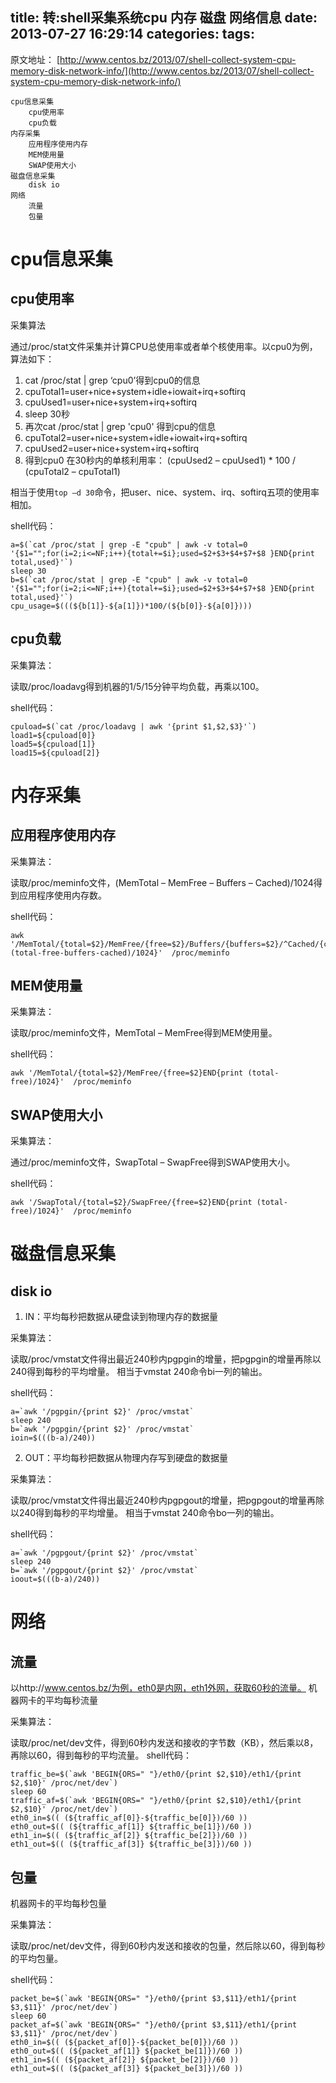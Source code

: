 title: 转:shell采集系统cpu 内存 磁盘 网络信息
date: 2013-07-27 16:29:14
categories:
tags:
---

原文地址：
[http://www.centos.bz/2013/07/shell-collect-system-cpu-memory-disk-network-info/](http://www.centos.bz/2013/07/shell-collect-system-cpu-memory-disk-network-info/)

```
cpu信息采集
	cpu使用率
	cpu负载
内存采集
	应用程序使用内存
	MEM使用量
	SWAP使用大小
磁盘信息采集
	disk io
网络
	流量
	包量
```
<!--more-->

# cpu信息采集

## cpu使用率

采集算法

通过/proc/stat文件采集并计算CPU总使用率或者单个核使用率。以cpu0为例，算法如下：

1. cat /proc/stat | grep ‘cpu0’得到cpu0的信息
2. cpuTotal1=user+nice+system+idle+iowait+irq+softirq
3. cpuUsed1=user+nice+system+irq+softirq
4. sleep 30秒
5. 再次cat /proc/stat | grep 'cpu0' 得到cpu的信息
6. cpuTotal2=user+nice+system+idle+iowait+irq+softirq
7. cpuUsed2=user+nice+system+irq+softirq
8. 得到cpu0 在30秒内的单核利用率：
(cpuUsed2 – cpuUsed1) * 100 / (cpuTotal2 – cpuTotal1)

相当于使用``top –d 30``命令，把user、nice、system、irq、softirq五项的使用率相加。

shell代码：

	a=$(`cat /proc/stat | grep -E "cpub" | awk -v total=0 '{$1="";for(i=2;i<=NF;i++){total+=$i};used=$2+$3+$4+$7+$8 }END{print total,used}'`)
	sleep 30
	b=$(`cat /proc/stat | grep -E "cpub" | awk -v total=0 '{$1="";for(i=2;i<=NF;i++){total+=$i};used=$2+$3+$4+$7+$8 }END{print total,used}'`)
	cpu_usage=$(((${b[1]}-${a[1]})*100/(${b[0]}-${a[0]})))

## cpu负载

采集算法：

读取/proc/loadavg得到机器的1/5/15分钟平均负载，再乘以100。

shell代码：

	cpuload=$(`cat /proc/loadavg | awk '{print $1,$2,$3}'`)
	load1=${cpuload[0]}
	load5=${cpuload[1]}
	load15=${cpuload[2]}



# 内存采集

## 应用程序使用内存

采集算法：

读取/proc/meminfo文件，(MemTotal – MemFree – Buffers – Cached)/1024得到应用程序使用内存数。

shell代码：

	awk '/MemTotal/{total=$2}/MemFree/{free=$2}/Buffers/{buffers=$2}/^Cached/{cached=$2}END{print (total-free-buffers-cached)/1024}'  /proc/meminfo

## MEM使用量

采集算法：

读取/proc/meminfo文件，MemTotal – MemFree得到MEM使用量。

shell代码：

	awk '/MemTotal/{total=$2}/MemFree/{free=$2}END{print (total-free)/1024}'  /proc/meminfo

## SWAP使用大小

采集算法：

通过/proc/meminfo文件，SwapTotal – SwapFree得到SWAP使用大小。

shell代码：

	awk '/SwapTotal/{total=$2}/SwapFree/{free=$2}END{print (total-free)/1024}'  /proc/meminfo



# 磁盘信息采集

## disk io

1. IN：平均每秒把数据从硬盘读到物理内存的数据量

采集算法：

读取/proc/vmstat文件得出最近240秒内pgpgin的增量，把pgpgin的增量再除以240得到每秒的平均增量。
相当于vmstat 240命令bi一列的输出。

shell代码：

	a=`awk '/pgpgin/{print $2}' /proc/vmstat`
	sleep 240
	b=`awk '/pgpgin/{print $2}' /proc/vmstat`
	ioin=$(((b-a)/240))

2. OUT：平均每秒把数据从物理内存写到硬盘的数据量

采集算法：

读取/proc/vmstat文件得出最近240秒内pgpgout的增量，把pgpgout的增量再除以240得到每秒的平均增量。
相当于vmstat 240命令bo一列的输出。

shell代码：

	a=`awk '/pgpgout/{print $2}' /proc/vmstat`
	sleep 240
	b=`awk '/pgpgout/{print $2}' /proc/vmstat`
	ioout=$(((b-a)/240))

# 网络

## 流量

以http://www.centos.bz/为例，eth0是内网，eth1外网，获取60秒的流量。
机器网卡的平均每秒流量

采集算法：

读取/proc/net/dev文件，得到60秒内发送和接收的字节数（KB），然后乘以8，再除以60，得到每秒的平均流量。
shell代码：

	traffic_be=$(`awk 'BEGIN{ORS=" "}/eth0/{print $2,$10}/eth1/{print $2,$10}' /proc/net/dev`)
	sleep 60
	traffic_af=$(`awk 'BEGIN{ORS=" "}/eth0/{print $2,$10}/eth1/{print $2,$10}' /proc/net/dev`)
	eth0_in=$(( (${traffic_af[0]}-${traffic_be[0]})/60 ))
	eth0_out=$(( (${traffic_af[1]} ${traffic_be[1]})/60 ))
	eth1_in=$(( (${traffic_af[2]} ${traffic_be[2]})/60 ))
	eth1_out=$(( (${traffic_af[3]} ${traffic_be[3]})/60 ))

## 包量

机器网卡的平均每秒包量

采集算法：

读取/proc/net/dev文件，得到60秒内发送和接收的包量，然后除以60，得到每秒的平均包量。

shell代码：

	packet_be=$(`awk 'BEGIN{ORS=" "}/eth0/{print $3,$11}/eth1/{print $3,$11}' /proc/net/dev`)
	sleep 60
	packet_af=$(`awk 'BEGIN{ORS=" "}/eth0/{print $3,$11}/eth1/{print $3,$11}' /proc/net/dev`)
	eth0_in=$(( (${packet_af[0]}-${packet_be[0]})/60 ))
	eth0_out=$(( (${packet_af[1]} ${packet_be[1]})/60 ))
	eth1_in=$(( (${packet_af[2]} ${packet_be[2]})/60 ))
	eth1_out=$(( (${packet_af[3]} ${packet_be[3]})/60 ))
